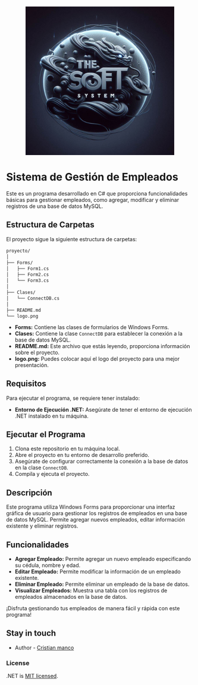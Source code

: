 <p align="center">
  <a href="https://dotnet.microsoft.com/es-es/" target="blank"><img src="./metodos-CRUD-entregable/Resources/OIG3.jpg" width="400" alt="Logo" /></a>
</p>

# Sistema de Gestión de Empleados

Este es un programa desarrollado en C# que proporciona funcionalidades básicas para gestionar empleados, como agregar, modificar y eliminar registros de una base de datos MySQL.

## Estructura de Carpetas

El proyecto sigue la siguiente estructura de carpetas:

```
proyecto/
│
├── Forms/
│   ├── Form1.cs
│   ├── Form2.cs
│   └── Form3.cs
│
├── Clases/
│   └── ConnectDB.cs
│
├── README.md
└── logo.png
```

- **Forms:** Contiene las clases de formularios de Windows Forms.
- **Clases:** Contiene la clase `ConnectDB` para establecer la conexión a la base de datos MySQL.
- **README.md:** Este archivo que estás leyendo, proporciona información sobre el proyecto.
- **logo.png:** Puedes colocar aquí el logo del proyecto para una mejor presentación.

## Requisitos

Para ejecutar el programa, se requiere tener instalado:

- **Entorno de Ejecución .NET:** Asegúrate de tener el entorno de ejecución .NET instalado en tu máquina.

## Ejecutar el Programa

1. Clona este repositorio en tu máquina local.
2. Abre el proyecto en tu entorno de desarrollo preferido.
3. Asegúrate de configurar correctamente la conexión a la base de datos en la clase `ConnectDB`.
4. Compila y ejecuta el proyecto.

## Descripción

Este programa utiliza Windows Forms para proporcionar una interfaz gráfica de usuario para gestionar los registros de empleados en una base de datos MySQL. Permite agregar nuevos empleados, editar información existente y eliminar registros.

## Funcionalidades

- **Agregar Empleado:** Permite agregar un nuevo empleado especificando su cédula, nombre y edad.
- **Editar Empleado:** Permite modificar la información de un empleado existente.
- **Eliminar Empleado:** Permite eliminar un empleado de la base de datos.
- **Visualizar Empleados:** Muestra una tabla con los registros de empleados almacenados en la base de datos.

¡Disfruta gestionando tus empleados de manera fácil y rápida con este programa!

## Stay in touch

- Author - [Cristian manco](https://github.com/cristianManco)

### License

.NET is [MIT licensed](LICENSE).
